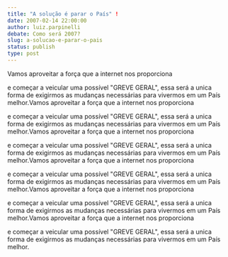 ```yaml
---
title: "A solução é parar o País" !
date: 2007-02-14 22:00:00
author: luiz.parpinelli
debate: Como será 2007? 
slug: a-solucao-e-parar-o-pais
status: publish 
type: post
---
```


Vamos aproveitar a força que a internet nos proporciona  

e começar a veicular uma possível "GREVE GERAL", essa será a unica forma de exigirmos as mudanças necessárias para vivermos em um País melhor.Vamos aproveitar a força que a internet nos proporciona  

e começar a veicular uma possível "GREVE GERAL", essa será a unica forma de exigirmos as mudanças necessárias para vivermos em um País melhor.Vamos aproveitar a força que a internet nos proporciona  

e começar a veicular uma possível "GREVE GERAL", essa será a unica forma de exigirmos as mudanças necessárias para vivermos em um País melhor.Vamos aproveitar a força que a internet nos proporciona  

e começar a veicular uma possível "GREVE GERAL", essa será a unica forma de exigirmos as mudanças necessárias para vivermos em um País melhor.Vamos aproveitar a força que a internet nos proporciona  

e começar a veicular uma possível "GREVE GERAL", essa será a unica forma de exigirmos as mudanças necessárias para vivermos em um País melhor.Vamos aproveitar a força que a internet nos proporciona  

e começar a veicular uma possível "GREVE GERAL", essa será a unica forma de exigirmos as mudanças necessárias para vivermos em um País melhor.

